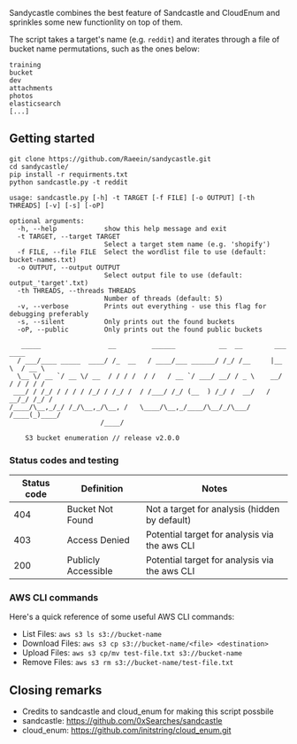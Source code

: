 <p align="center">
   
Sandycastle combines the best feature of Sandcastle and CloudEnum and sprinkles some new functionlity on top of them. 

The script takes a target's name (e.g. `reddit`) and iterates through a file of bucket name permutations, such as the ones below:

```
training
bucket
dev
attachments
photos
elasticsearch
[...]
```

## Getting started

```
git clone https://github.com/Raeein/sandycastle.git
cd sandycastle/
pip install -r requirments.txt
python sandcastle.py -t reddit
```

```
usage: sandcastle.py [-h] -t TARGET [-f FILE] [-o OUTPUT] [-th THREADS] [-v] [-s] [-oP]

optional arguments:
  -h, --help            show this help message and exit
  -t TARGET, --target TARGET
                        Select a target stem name (e.g. 'shopify')
  -f FILE, --file FILE  Select the wordlist file to use (default: bucket-names.txt)
  -o OUTPUT, --output OUTPUT
                        Select output file to use (default: output_'target'.txt)
  -th THREADS, --threads THREADS
                        Number of threads (default: 5)
  -v, --verbose         Prints out everything - use this flag for debugging preferably
  -s, --silent          Only prints out the found buckets
  -oP, --public         Only prints out the found public buckets

```

```
   _____                 __         ______           __  __        ___    ____ 
  / ___/____ _____  ____/ /_  __   / ____/___ ______/ /_/ /__     |__ \  / __ \
  \__ \/ __ `/ __ \/ __  / / / /  / /   / __ `/ ___/ __/ / _ \    __/ / / / / /
 ___/ / /_/ / / / / /_/ / /_/ /  / /___/ /_/ (__  ) /_/ /  __/   / __/_/ /_/ / 
/____/\__,_/_/ /_/\__,_/\__, /   \____/\__,_/____/\__/_/\___/   /____(_)____/  
                       /____/                                                  

    S3 bucket enumeration // release v2.0.0
```

### Status codes and testing

| Status code        | Definition           | Notes  |
| ------------- | ------------- | -----|
| 404      | Bucket Not Found | Not a target for analysis (hidden by default)|
| 403      | Access Denied      |   Potential target for analysis via the aws CLI |
| 200 | Publicly Accessible      |    Potential target for analysis via the aws CLI  |

### AWS CLI commands
Here's a quick reference of some useful AWS CLI commands:
* List Files: `aws s3 ls s3://bucket-name`
* Download Files: `aws s3 cp s3://bucket-name/<file> <destination>`
* Upload Files: `aws s3 cp/mv test-file.txt s3://bucket-name`
* Remove Files: `aws s3 rm s3://bucket-name/test-file.txt`

## Closing remarks
* Credits to sandcastle and cloud_enum for making this script possbile
* sandcastle: https://github.com/0xSearches/sandcastle
* cloud_enum: https://github.com/initstring/cloud_enum.git
